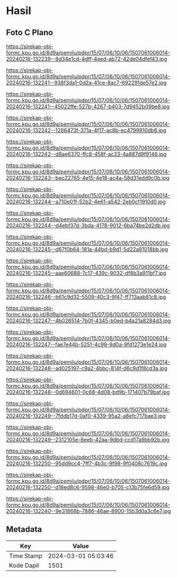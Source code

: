 # Hasil

## Foto C Plano

https://sirekap-obj-formc.kpu.go.id/8d9a/pemilu/pdpr/15/07/06/10/06/1507061006014-20240216-132239--8d34e1cd-4dff-4eed-ab72-42de04dfef43.jpg

https://sirekap-obj-formc.kpu.go.id/8d9a/pemilu/pdpr/15/07/06/10/06/1507061006014-20240216-132241--938f3da1-0d2a-41ce-8ac7-692291de57e2.jpg

https://sirekap-obj-formc.kpu.go.id/8d9a/pemilu/pdpr/15/07/06/10/06/1507061006014-20240216-132241--45022ffe-527b-4267-b403-7d9452b09be8.jpg

https://sirekap-obj-formc.kpu.go.id/8d9a/pemilu/pdpr/15/07/06/10/06/1507061006014-20240216-132242--1286473f-371a-4f17-ac8b-ec4799910db6.jpg

https://sirekap-obj-formc.kpu.go.id/8d9a/pemilu/pdpr/15/07/06/10/06/1507061006014-20240216-132242--d8ae6370-ffc8-458f-ac33-4a887d9f9146.jpg

https://sirekap-obj-formc.kpu.go.id/8d9a/pemilu/pdpr/15/07/06/10/06/1507061006014-20240216-132243--bec22765-4e15-4e18-ac4a-58d31edd9c0b.jpg

https://sirekap-obj-formc.kpu.go.id/8d9a/pemilu/pdpr/15/07/06/10/06/1507061006014-20240216-132244--a710e01f-52b2-4e61-a542-2eb0cf1910d0.jpg

https://sirekap-obj-formc.kpu.go.id/8d9a/pemilu/pdpr/15/07/06/10/06/1507061006014-20240216-132244--d4ebf37d-3bda-4178-9012-6ba74be2d2db.jpg

https://sirekap-obj-formc.kpu.go.id/8d9a/pemilu/pdpr/15/07/06/10/06/1507061006014-20240216-132245--d67f0b64-181a-44bd-b9d1-5d22a91018bb.jpg

https://sirekap-obj-formc.kpu.go.id/8d9a/pemilu/pdpr/15/07/06/10/06/1507061006014-20240216-132245--aae60688-7c17-439c-9032-df8b3a911bf7.jpg

https://sirekap-obj-formc.kpu.go.id/8d9a/pemilu/pdpr/15/07/06/10/06/1507061006014-20240216-132246--b61c9d32-5509-40c3-9f47-ff713aab81c8.jpg

https://sirekap-obj-formc.kpu.go.id/8d9a/pemilu/pdpr/15/07/06/10/06/1507061006014-20240216-132247--4b026514-7b0f-4345-b0ed-b4a21a8284d3.jpg

https://sirekap-obj-formc.kpu.go.id/8d9a/pemilu/pdpr/15/07/06/10/06/1507061006014-20240216-132247--fae7e44b-5251-4c99-9d0a-9fd1273e1e24.jpg

https://sirekap-obj-formc.kpu.go.id/8d9a/pemilu/pdpr/15/07/06/10/06/1507061006014-20240216-132248--ad025197-c9a2-4bbc-814f-d6c9d1f8cd3a.jpg

https://sirekap-obj-formc.kpu.go.id/8d9a/pemilu/pdpr/15/07/06/10/06/1507061006014-20240216-132248--0d694601-0c68-4d08-bd9b-171407b79baf.jpg

https://sirekap-obj-formc.kpu.go.id/8d9a/pemilu/pdpr/15/07/06/10/06/1507061006014-20240216-132249--7fddb17d-0af0-4339-95a2-a8efc717bae3.jpg

https://sirekap-obj-formc.kpu.go.id/8d9a/pemilu/pdpr/15/07/06/10/06/1507061006014-20240216-132249--2312105e-8eeb-42aa-9dbd-ccd17a9bb92b.jpg

https://sirekap-obj-formc.kpu.go.id/8d9a/pemilu/pdpr/15/07/06/10/06/1507061006014-20240216-132250--95dd9cc4-7ff7-4b3c-9f98-9f0408c7619c.jpg

https://sirekap-obj-formc.kpu.go.id/8d9a/pemilu/pdpr/15/07/06/10/06/1507061006014-20240216-132250--d18ed8c6-9598-46e0-b705-c13b75fe6d59.jpg

https://sirekap-obj-formc.kpu.go.id/8d9a/pemilu/pdpr/15/07/06/10/06/1507061006014-20240216-132240--9e31868b-7886-46ae-8900-15b3d0a3c6e7.jpg


## Metadata

| Key        | Value               |
| ---------- | ------------------- |
| Time Stamp | 2024-03-01 05:03:46 |
| Kode Dapil | 1501                |



